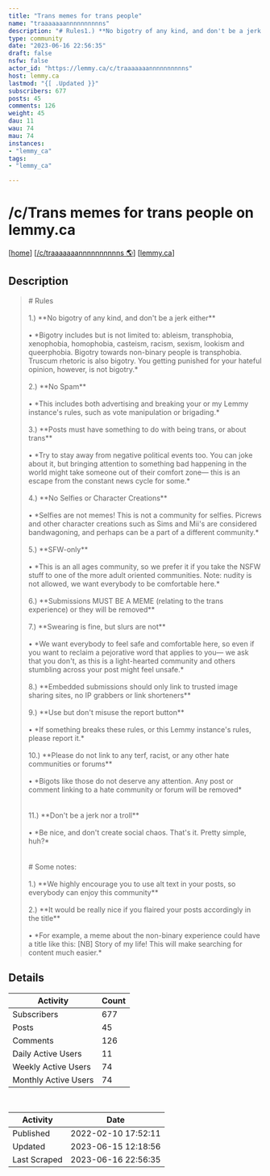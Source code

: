 ```yaml
---
title: "Trans memes for trans people" 
name: "traaaaaaannnnnnnnnns"
description: "# Rules1.) **No bigotry of any kind, and don't be a jerk either**     • *Bigotry includes but is not limited to: ableism, transphobia, xenophobia, homophobia, casteism, racism, sexism, lookism and queerphobia. Bigotry towards non-binary people is transphobia. Truscum rhetoric is also bigotry. You getting punished for your hateful opinion, however, is not bigotry.*2.) **No Spam**   • *This includes both advertising and breaking your or my Lemmy instance's rules, such as vote manipulation or brigading.*3.) **Posts must have something to do with being trans, or about trans**   • *Try to stay away from negative political events too. You can joke about it, but bringing attention to something bad happening in the world might take someone out of their comfort zone— this is an escape from the constant news cycle for some.*4.) **No Selfies or Character Creations**    • *Selfies are not memes! This is not a community for selfies. Picrews and other character creations such as Sims and Mii's are considered bandwagoning, and perhaps can be a part of a different community.*5.) **SFW-only**   • *This is an all ages community, so we prefer it if you take the NSFW stuff to one of the more adult oriented communities. Note: nudity is not allowed, we want everybody to be comfortable here.*6.) **Submissions MUST BE A MEME (relating to the trans experience) or they will be removed**7.) **Swearing is fine, but slurs are not** • *We want everybody to feel safe and comfortable here, so even if you want to reclaim a pejorative word that applies to you— we ask that you don't, as this is a light-hearted community and others stumbling across your post might feel unsafe.*8.) **Embedded submissions should only link to trusted image sharing sites, no IP grabbers or link shorteners**9.) **Use but don't misuse the report button**   • *If something breaks these rules, or this Lemmy instance's rules, please report it.*10.) **Please do not link to any terf, racist, or any other hate communities or forums** • *Bigots like those do not deserve any attention. Any post or comment linking to a hate community or forum will be removed*11.) **Don't be a jerk nor a troll**     • *Be nice, and don't create social chaos. That's it. Pretty simple, huh?*# Some notes:1.) **We highly encourage you to use alt text in your posts, so everybody can enjoy this community**2.) **It would be really nice if you flaired your posts accordingly in the title**  • *For example, a meme about the non-binary experience could have a title like this: [NB] Story of my life! This will make searching for content much easier.*"
type: community
date: "2023-06-16 22:56:35"
draft: false
nsfw: false
actor_id: "https://lemmy.ca/c/traaaaaaannnnnnnnnns"
host: lemmy.ca
lastmod: "{[ .Updated }}"
subscribers: 677
posts: 45
comments: 126
weight: 45
dau: 11
wau: 74
mau: 74
instances:
- "lemmy_ca"
tags: 
- "lemmy_ca"

---
```


# /c/Trans memes for trans people on lemmy.ca

[[home](/)]
[[/c/traaaaaaannnnnnnnnns 🌎](https://lemmy.ca/c/traaaaaaannnnnnnnnns)]
[[lemmy.ca](/instances/lemmy_ca)]


## Description 

<blockquote class="description">
# Rules<br><br>1.) **No bigotry of any kind, and don't be a jerk either**<br>   <br>  • *Bigotry includes but is not limited to: ableism, transphobia, xenophobia, homophobia, casteism, racism, sexism, lookism and queerphobia. Bigotry towards non-binary people is transphobia. Truscum rhetoric is also bigotry. You getting punished for your hateful opinion, however, is not bigotry.*<br><br>2.) **No Spam**<br> <br>  • *This includes both advertising and breaking your or my Lemmy instance's rules, such as vote manipulation or brigading.*<br><br>3.) **Posts must have something to do with being trans, or about trans**<br> <br>  • *Try to stay away from negative political events too. You can joke about it, but bringing attention to something bad happening in the world might take someone out of their comfort zone— this is an escape from the constant news cycle for some.*<br><br>4.) **No Selfies or Character Creations**<br> <br>   • *Selfies are not memes! This is not a community for selfies. Picrews and other character creations such as Sims and Mii's are considered bandwagoning, and perhaps can be a part of a different community.*<br><br>5.) **SFW-only**<br>  <br> • *This is an all ages community, so we prefer it if you take the NSFW stuff to one of the more adult oriented communities. Note: nudity is not allowed, we want everybody to be comfortable here.*<br><br>6.) **Submissions MUST BE A MEME (relating to the trans experience) or they will be removed**<br><br>7.) **Swearing is fine, but slurs are not**<br><br> • *We want everybody to feel safe and comfortable here, so even if you want to reclaim a pejorative word that applies to you— we ask that you don't, as this is a light-hearted community and others stumbling across your post might feel unsafe.*<br><br>8.) **Embedded submissions should only link to trusted image sharing sites, no IP grabbers or link shorteners**<br><br>9.) **Use but don't misuse the report button**<br>  <br> • *If something breaks these rules, or this Lemmy instance's rules, please report it.*<br><br>10.) **Please do not link to any terf, racist, or any other hate communities or forums**<br> <br>• *Bigots like those do not deserve any attention. Any post or comment linking to a hate community or forum will be removed*<br><br><br>11.) **Don't be a jerk nor a troll**<br>  <br>   • *Be nice, and don't create social chaos. That's it. Pretty simple, huh?*<br><br><br># Some notes:<br><br>1.) **We highly encourage you to use alt text in your posts, so everybody can enjoy this community**<br><br>2.) **It would be really nice if you flaired your posts accordingly in the title**<br> <br> • *For example, a meme about the non-binary experience could have a title like this: [NB] Story of my life! This will make searching for content much easier.*
</blockquote>


## Details

| Activity | Count  |
|----------------------|---|
| Subscribers          | 677 |
| Posts                | 45  |
| Comments             | 126  |
| Daily Active Users   | 11  |
| Weekly Active Users  | 74  |
| Monthly Active Users | 74  |

<br>

| Activity | Date |
|----------------------|---|
| Published            | 2022-02-10 17:52:11 |
| Updated              | 2023-06-15 12:18:56 |
| Last Scraped         | 2023-06-16 22:56:35 |
